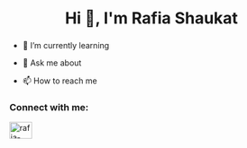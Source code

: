 <h1 align="center">Hi 👋, I'm Rafia Shaukat</h1>
<h3 align="center"></h3>

- 🌱 I’m currently learning 



- 💬 Ask me about 
- 📫 How to reach me 

<h3 align="left">Connect with me:</h3>
<p align="left">
<a href="https://linkedin.com/in/rafia-shaukat-1302b8269" target="blank"><img align="center" src="https://raw.githubusercontent.com/rahuldkjain/github-profile-readme-generator/master/src/images/icons/Social/linked-in-alt.svg" alt="rafia-shaukat-1302b8269" height="30" width="40" /></a>
</p>


